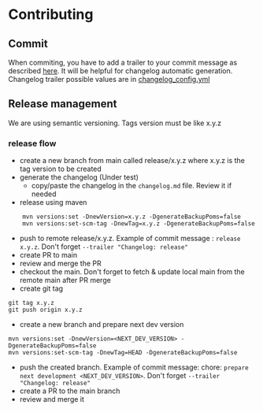 <!--
  ~ SPDX-FileCopyrightText: 2023-2025 Enedis
  ~
  ~ SPDX-License-Identifier: MIT
  ~
  -->

# Contributing

## Commit
When commiting, you have to add a trailer to your commit message as described [here](https://docs.gitlab.com/ee/user/project/changelogs.html#add-a-trailer-to-a-git-commit). It will be helpful for changelog automatic generation.  
Changelog trailer possible values are in [changelog_config.yml](.gitlab%2Fchangelog_config.yml)

## Release management
We are using semantic versioning. Tags version must be like x.y.z
### release flow
- create a new branch from main called release/x.y.z where x.y.z is the tag version to be created
- generate the changelog (Under test)
    - copy/paste the changelog in the `changelog.md` file. Review it if needed
- release using maven
```
    mvn versions:set -DnewVersion=x.y.z -DgenerateBackupPoms=false
    mvn versions:set-scm-tag -DnewTag=x.y.z -DgenerateBackupPoms=false
  ```
- push to remote release/x.y.z. Example of commit message : `release x.y.z`. Don't forget `--trailer "Changelog: release"`
- create PR to main
- review and merge the PR
- checkout the main. Don't forget to fetch & update local main from the remote main after PR merge
- create git tag
```
git tag x.y.z
git push origin x.y.z
```
- create a new branch and  prepare next dev version
```
mvn versions:set -DnewVersion=<NEXT_DEV_VERSION> -DgenerateBackupPoms=false
mvn versions:set-scm-tag -DnewTag=HEAD -DgenerateBackupPoms=false
```
- push the created branch. Example of commit message: chore: `prepare next development <NEXT_DEV_VERSION>`. Don't forget `--trailer "Changelog: release"`
- create a PR to the main branch
- review and merge it